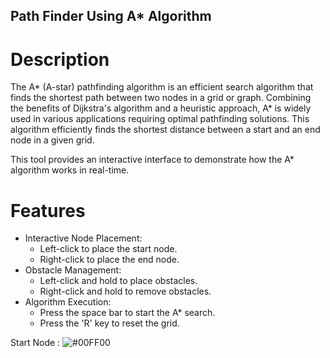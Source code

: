 ## Path Finder Using A* Algorithm

# Description
The A* (A-star) pathfinding algorithm is an efficient search algorithm that finds the shortest path between two nodes in a grid or graph. Combining the benefits of Dijkstra's algorithm and a heuristic approach, A* is widely used in various applications requiring optimal pathfinding solutions.
This algorithm efficiently finds the shortest distance between a start and an end node in a given grid.

This tool provides an interactive interface to demonstrate how the A* algorithm works in real-time.

# Features
- Interactive Node Placement:
   - Left-click to place the start node.
   - Right-click to place the end node.
- Obstacle Management:
   - Left-click and hold to place obstacles.
   - Right-click and hold to remove obstacles.
- Algorithm Execution:
   - Press the space bar to start the A* search.
   - Press the 'R' key to reset the grid.

Start Node : ![#00FF00](https://placehold.co/10x10/00FF00/00FF00.png)

